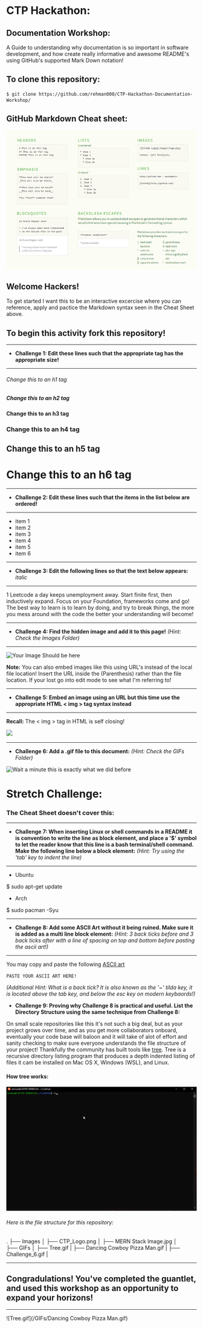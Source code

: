 # CTP Hackathon: 

## Documentation Workshop:

A Guide to understanding why documentation is so important in software development, and how create really informative and awesome README's using GitHub's supported Mark Down notation!

## To clone this repository: 

    $ git clone https://github.com/rehman000/CTP-Hackathon-Documentation-Workshop/

## GitHub Markdown Cheat sheet: 

![GitHub Markdown Cheat Sheet](/Images/Cheat_Sheet.png)

## Welcome Hackers! 
To get started I want this to be an interactive excercise where you can reference, apply and pactice the Markdown syntax seen in the Cheat Sheet above.

## To begin this activity fork this repository!

<hr>

- **Challenge 1: Edit these lines such that the appropriate tag has the appropriate size!**

<hr>

###### Change this to an h1 tag
##### Change this to an h2 tag
#### Change this to an h3 tag
### Change this to an h4 tag
## Change this to an h5 tag
# Change this to an h6 tag

<hr>

- **Challenge 2: Edit these lines such that the items in the list below are ordered!** 

<hr>

- item 1
- item 2
- item 3
- item 4
- item 5
- item 6

<hr>

- **Challenge 3: Edit the following lines so that the text below appears:** *italic*

<hr>

1 Leetcode a day keeps unemployment away. Start finite first, then inductively expand. Focus on your Foundation, frameworks come and go! The best way to learn is to learn by doing, and try to break things, the more you mess around with the code the better your understanding will become! 

<hr>

- **Challenge 4: Find the hidden image and add it to this page!** *(Hint: Check the Images Folder)*

<hr>

![Your Image Should be here](/Images/Insert_the_CTP_Logo.png)

**Note:** You can also embed images like this using URL's instead of the local file location! 
Insert the URL inside the (Parenthesis) rather than the file location. 
If your lost go into edit mode to see what I'm referring to!

<hr>

- **Challenge 5: Embed an image using an URL but this time use the appropriate HTML < img > tag syntax instead** 

<hr>

**Recall:** The < img > tag in HTML is self closing! 

<img src="wow HTML syntax works too? It's a markdown language as well!" style="You can set your desired dimensions here!" />

<hr>

- **Challenge 6: Add a .gif file to this document:** *(Hint: Check the GIFs Folder)* 

![ Wait a minute this is exactly what we did before](/GIFs/The_Fun_Begins_Now.gif)

# Stretch Challenge: 

### The Cheat Sheet doesn't cover this:

<hr>

- **Challenge 7: When inserting Linux or shell commands in a README it is convention to write the line as block element, and place a '$' symbol to let the reader know that this line is a bash terminal/shell command. Make the following line below a block element:** *(Hint: Try using the 'tab' key to indent the line)*

<hr>

- Ubuntu 

$ sudo apt-get update

- Arch 

$ sudo pacman -Syu

<hr>

- **Challenge 8: Add some ASCII Art without it being ruined. Make sure it is added as a multi line block element:** 
*(Hint: 3 back ticks before and 3 back ticks after with a line of spacing on top and bottom before pasting the ascii art!)*

<hr>

You may copy and paste the following <a href="https://www.twitchquotes.com/copypastas/3100">ASCII art</a>

```
PASTE YOUR ASCII ART HERE! 
```

*(Additional Hint: What is a back tick? It is also known as the '~' tilda key, 
it is located above the tab key, and below the esc key on modern keybaords!)*

- **Challenge 9: Proving why Challenge 8 is practical and useful. List the Directory Structure using the same technique from Challenge 8:** 

On small scale repositories like this it's not such a big deal, but as your project grows over time, and as you get more collaborators onboard,
eventually your code base will baloon and it will take of alot of effort and sanity checking to make sure everyone understands the file structure of your project! 
Thankfully the community has built tools like <a href="http://manpages.ubuntu.com/manpages/trusty/man1/tree.1.html">tree</a>. Tree is a recursive directory listing program that produces a depth indented listing of files it cam be installed on Mac OS X, Windows (WSL), and Linux.

#### How tree works: 

![Tree.gif](/GIFs/Tree.gif)


###### Here is the file structure for this repository: 
.
├── Images
│   ├── CTP_Logo.png
│   ├── MERN Stack Image.jpg
│   
├── GIFs
│   ├── Tree.gif
|   ├── Dancing Cowboy Pizza Man.gif
|   ├── Challenge_6.gif
|   


<hr>

## Congradulations! You've completed the guantlet, and used this workshop as an opportunity to expand your horizons! 

<hr>

![Tree.gif](/GIFs/Dancing Cowboy Pizza Man.gif)

